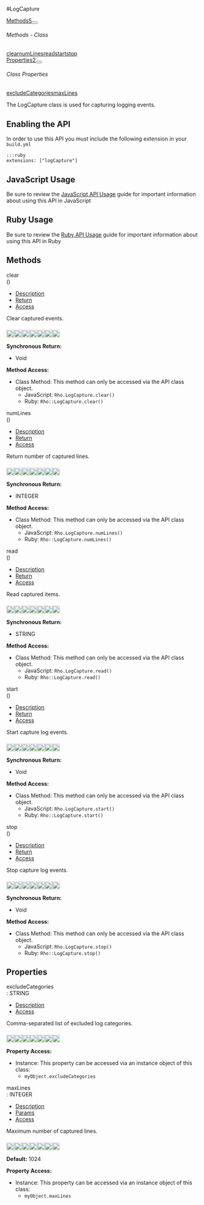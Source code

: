 #LogCapture
<div class="btn-group"><a href="#Methods" class="btn btn-outline-secondary">Methods<span class="badge badge-secondary ml-3">5</span></a><button type="button" class="btn btn-outline-secondary dropdown-toggle dropdown-toggle-split" id="dropdownMenuReference" data-toggle="dropdown" aria-haspopup="true" aria-expanded="false" data-reference="parent"></button><div class="dropdown-menu" style="max-height: 500px;overflow: auto;"><h6 class="dropdown-header">Methods - Class</h6>
<a href="#mclear" data-target="cMethodclear" class="dropdown-item">clear</a><a href="#mnumLines" data-target="cMethodnumLines" class="dropdown-item">numLines</a><a href="#mread" data-target="cMethodread" class="dropdown-item">read</a><a href="#mstart" data-target="cMethodstart" class="dropdown-item">start</a><a href="#mstop" data-target="cMethodstop" class="dropdown-item">stop</a></div></div><div class="btn-group"><a href="#Properties" class="btn btn-outline-secondary">Properties<span class="badge badge-secondary ml-3">2</span></a><button type="button" class="btn btn-outline-secondary dropdown-toggle dropdown-toggle-split" id="dropdownMenuReference" data-toggle="dropdown" aria-haspopup="true" aria-expanded="false" data-reference="parent"></button><div class="dropdown-menu" style="max-height: 500px;overflow: auto;"><h6 class="dropdown-header">Class Properties</h6>
<a href="#pexcludeCategories" data-target="cPropertyexcludeCategories" class="dropdown-item">excludeCategories</a><a href="#pmaxLines" data-target="cPropertymaxLines" class="dropdown-item">maxLines</a></div></div><div id="apibody" class="mt-3">
<p>The LogCapture class is used for capturing logging events.</p>
<h2>Enabling the API</h2>

<p>In order to use this API you must include the following extension in your <code>build.yml</code></p>

<pre><code>:::ruby
extensions: ["logCapture"]
</code></pre>

<h2>JavaScript Usage</h2>

<p>Be sure to review the <a href="/guide/api_js">JavaScript API Usage</a> guide for important information about using this API in JavaScript</p>

<h2>Ruby Usage</h2>

<p>Be sure to review the <a href="/guide/api_ruby">Ruby API Usage</a> guide for important information about using this API in Ruby</p>


<a name='Methods'></a>
<h2>Methods</h2>

<div class="accordion" id="accordion"><a name ='mclear'/><div class=' method  js ruby android ios wp8' id='mclear'><div class="signature d-flex"><div class="name">clear</div><div class='parameters'>()</div></div><ul class="nav nav-tabs"><li class='nav-item'><a class="nav-link active" href="#mclear1" data-toggle="tab">Description</a></li><li  class='nav-item'><a class="nav-link" href="#mclear4" data-toggle="tab">Return</a></li><li  class='nav-item'><a class="nav-link" href="#mclear6" data-toggle="tab">Access</a></li></ul><div class='tab-content border border-top-0 mb-3 p-3' id='tc-clear'><div class="tab-pane fade active show" id="mclear1"><p>Clear captured events.</p>
<p><div><p><img src="/img/js.png" style="width: 20px;padding-top: 8px" rel="tooltip" title="JavaScript"><img src="/img/ruby.png" style="width: 20px;padding-top: 8px" rel="tooltip" title="Ruby"><img src="/img/android.png" style="width: 20px;padding-top: 8px" rel="tooltip" title="Android"><img src="/img/ios.png" style="width: 20px;padding-top: 8px" rel="tooltip" title="iphone, ipod touch, ipad"><img src="/img/windowsmobile.png" style="height: 20px;padding-top: 8px" rel="tooltip" title="Windows Mobile, Windows CE, Windows Embedded"><img src="/img/wp8.png" style="width: 20px;padding-top: 8px" rel="tooltip" title="Windows Phone 8, Windows Embedded 8"><img src="/img/windows.jpg" style="width: 20px;padding-top: 8px" rel="tooltip" title="Windows Desktop"></p></div></p></div><div class="tab-pane fade" id="mclear2"></div><div class="tab-pane fade" id="mclear3"></div><div class="tab-pane fade" id="mclear4"><div><p><strong>Synchronous Return:</strong></p><ul><li>Void</li></ul></div></div><div class="tab-pane fade" id="mclear6"><div><p><strong>Method Access:</strong></p><ul><li><i class="icon-book"></i>Class Method: This method can only be accessed via the API class object. <ul><li>JavaScript: <code>Rho.LogCapture.clear()</code> </li><li>Ruby: <code>Rho::LogCapture.clear()</code></li></ul></li></ul></div></div></div>  </div><a name ='mnumLines'/><div class=' method  js ruby android ios wp8' id='mnumLines'><div class="signature d-flex"><div class="name">numLines</div><div class='parameters'>()</div></div><ul class="nav nav-tabs"><li class='nav-item'><a class="nav-link active" href="#mnumLines1" data-toggle="tab">Description</a></li><li  class='nav-item'><a class="nav-link" href="#mnumLines4" data-toggle="tab">Return</a></li><li  class='nav-item'><a class="nav-link" href="#mnumLines6" data-toggle="tab">Access</a></li></ul><div class='tab-content border border-top-0 mb-3 p-3' id='tc-numLines'><div class="tab-pane fade active show" id="mnumLines1"><p>Return number of captured lines.</p>
<p><div><p><img src="/img/js.png" style="width: 20px;padding-top: 8px" rel="tooltip" title="JavaScript"><img src="/img/ruby.png" style="width: 20px;padding-top: 8px" rel="tooltip" title="Ruby"><img src="/img/android.png" style="width: 20px;padding-top: 8px" rel="tooltip" title="Android"><img src="/img/ios.png" style="width: 20px;padding-top: 8px" rel="tooltip" title="iphone, ipod touch, ipad"><img src="/img/windowsmobile.png" style="height: 20px;padding-top: 8px" rel="tooltip" title="Windows Mobile, Windows CE, Windows Embedded"><img src="/img/wp8.png" style="width: 20px;padding-top: 8px" rel="tooltip" title="Windows Phone 8, Windows Embedded 8"><img src="/img/windows.jpg" style="width: 20px;padding-top: 8px" rel="tooltip" title="Windows Desktop"></p></div></p></div><div class="tab-pane fade" id="mnumLines2"></div><div class="tab-pane fade" id="mnumLines3"></div><div class="tab-pane fade" id="mnumLines4"><div><p><strong>Synchronous Return:</strong></p><ul><li>INTEGER</li></ul></div></div><div class="tab-pane fade" id="mnumLines6"><div><p><strong>Method Access:</strong></p><ul><li><i class="icon-book"></i>Class Method: This method can only be accessed via the API class object. <ul><li>JavaScript: <code>Rho.LogCapture.numLines()</code> </li><li>Ruby: <code>Rho::LogCapture.numLines()</code></li></ul></li></ul></div></div></div>  </div><a name ='mread'/><div class=' method  js ruby android ios wp8' id='mread'><div class="signature d-flex"><div class="name">read</div><div class='parameters'>()</div></div><ul class="nav nav-tabs"><li class='nav-item'><a class="nav-link active" href="#mread1" data-toggle="tab">Description</a></li><li  class='nav-item'><a class="nav-link" href="#mread4" data-toggle="tab">Return</a></li><li  class='nav-item'><a class="nav-link" href="#mread6" data-toggle="tab">Access</a></li></ul><div class='tab-content border border-top-0 mb-3 p-3' id='tc-read'><div class="tab-pane fade active show" id="mread1"><p>Read captured items.</p>
<p><div><p><img src="/img/js.png" style="width: 20px;padding-top: 8px" rel="tooltip" title="JavaScript"><img src="/img/ruby.png" style="width: 20px;padding-top: 8px" rel="tooltip" title="Ruby"><img src="/img/android.png" style="width: 20px;padding-top: 8px" rel="tooltip" title="Android"><img src="/img/ios.png" style="width: 20px;padding-top: 8px" rel="tooltip" title="iphone, ipod touch, ipad"><img src="/img/windowsmobile.png" style="height: 20px;padding-top: 8px" rel="tooltip" title="Windows Mobile, Windows CE, Windows Embedded"><img src="/img/wp8.png" style="width: 20px;padding-top: 8px" rel="tooltip" title="Windows Phone 8, Windows Embedded 8"><img src="/img/windows.jpg" style="width: 20px;padding-top: 8px" rel="tooltip" title="Windows Desktop"></p></div></p></div><div class="tab-pane fade" id="mread2"></div><div class="tab-pane fade" id="mread3"></div><div class="tab-pane fade" id="mread4"><div><p><strong>Synchronous Return:</strong></p><ul><li>STRING</li></ul></div></div><div class="tab-pane fade" id="mread6"><div><p><strong>Method Access:</strong></p><ul><li><i class="icon-book"></i>Class Method: This method can only be accessed via the API class object. <ul><li>JavaScript: <code>Rho.LogCapture.read()</code> </li><li>Ruby: <code>Rho::LogCapture.read()</code></li></ul></li></ul></div></div></div>  </div><a name ='mstart'/><div class=' method  js ruby android ios wp8' id='mstart'><div class="signature d-flex"><div class="name">start</div><div class='parameters'>()</div></div><ul class="nav nav-tabs"><li class='nav-item'><a class="nav-link active" href="#mstart1" data-toggle="tab">Description</a></li><li  class='nav-item'><a class="nav-link" href="#mstart4" data-toggle="tab">Return</a></li><li  class='nav-item'><a class="nav-link" href="#mstart6" data-toggle="tab">Access</a></li></ul><div class='tab-content border border-top-0 mb-3 p-3' id='tc-start'><div class="tab-pane fade active show" id="mstart1"><p>Start capture log events.</p>
<p><div><p><img src="/img/js.png" style="width: 20px;padding-top: 8px" rel="tooltip" title="JavaScript"><img src="/img/ruby.png" style="width: 20px;padding-top: 8px" rel="tooltip" title="Ruby"><img src="/img/android.png" style="width: 20px;padding-top: 8px" rel="tooltip" title="Android"><img src="/img/ios.png" style="width: 20px;padding-top: 8px" rel="tooltip" title="iphone, ipod touch, ipad"><img src="/img/windowsmobile.png" style="height: 20px;padding-top: 8px" rel="tooltip" title="Windows Mobile, Windows CE, Windows Embedded"><img src="/img/wp8.png" style="width: 20px;padding-top: 8px" rel="tooltip" title="Windows Phone 8, Windows Embedded 8"><img src="/img/windows.jpg" style="width: 20px;padding-top: 8px" rel="tooltip" title="Windows Desktop"></p></div></p></div><div class="tab-pane fade" id="mstart2"></div><div class="tab-pane fade" id="mstart3"></div><div class="tab-pane fade" id="mstart4"><div><p><strong>Synchronous Return:</strong></p><ul><li>Void</li></ul></div></div><div class="tab-pane fade" id="mstart6"><div><p><strong>Method Access:</strong></p><ul><li><i class="icon-book"></i>Class Method: This method can only be accessed via the API class object. <ul><li>JavaScript: <code>Rho.LogCapture.start()</code> </li><li>Ruby: <code>Rho::LogCapture.start()</code></li></ul></li></ul></div></div></div>  </div><a name ='mstop'/><div class=' method  js ruby android ios wp8' id='mstop'><div class="signature d-flex"><div class="name">stop</div><div class='parameters'>()</div></div><ul class="nav nav-tabs"><li class='nav-item'><a class="nav-link active" href="#mstop1" data-toggle="tab">Description</a></li><li  class='nav-item'><a class="nav-link" href="#mstop4" data-toggle="tab">Return</a></li><li  class='nav-item'><a class="nav-link" href="#mstop6" data-toggle="tab">Access</a></li></ul><div class='tab-content border border-top-0 mb-3 p-3' id='tc-stop'><div class="tab-pane fade active show" id="mstop1"><p>Stop capture log events.</p>
<p><div><p><img src="/img/js.png" style="width: 20px;padding-top: 8px" rel="tooltip" title="JavaScript"><img src="/img/ruby.png" style="width: 20px;padding-top: 8px" rel="tooltip" title="Ruby"><img src="/img/android.png" style="width: 20px;padding-top: 8px" rel="tooltip" title="Android"><img src="/img/ios.png" style="width: 20px;padding-top: 8px" rel="tooltip" title="iphone, ipod touch, ipad"><img src="/img/windowsmobile.png" style="height: 20px;padding-top: 8px" rel="tooltip" title="Windows Mobile, Windows CE, Windows Embedded"><img src="/img/wp8.png" style="width: 20px;padding-top: 8px" rel="tooltip" title="Windows Phone 8, Windows Embedded 8"><img src="/img/windows.jpg" style="width: 20px;padding-top: 8px" rel="tooltip" title="Windows Desktop"></p></div></p></div><div class="tab-pane fade" id="mstop2"></div><div class="tab-pane fade" id="mstop3"></div><div class="tab-pane fade" id="mstop4"><div><p><strong>Synchronous Return:</strong></p><ul><li>Void</li></ul></div></div><div class="tab-pane fade" id="mstop6"><div><p><strong>Method Access:</strong></p><ul><li><i class="icon-book"></i>Class Method: This method can only be accessed via the API class object. <ul><li>JavaScript: <code>Rho.LogCapture.stop()</code> </li><li>Ruby: <code>Rho::LogCapture.stop()</code></li></ul></li></ul></div></div></div>  </div></div>
<a name='Properties'></a>
<h2>Properties</h2>

<a name='pexcludeCategories'></a><div class=' method  js ruby android ios wp8' id='pexcludeCategories'><div class="signature d-flex"><div class="name">excludeCategories</div><div class='return-values'> : <span class='text-info'>STRING</span>  </div></div><ul class="nav nav-tabs"><li class='nav-item'><a class="nav-link active" href="#pexcludeCategories1" data-toggle="tab">Description</a></li><li class='nav-item'><a class="nav-link" href="#pexcludeCategories6" data-toggle="tab">Access</a></li></ul><div class='tab-content border border-top-0 p-3 mb-3' id='tc-excludeCategories'><div class="tab-pane fade active show" id="pexcludeCategories1"><p>Comma-separated list of excluded log categories.</p>
<p><div><p><img src="/img/js.png" style="width: 20px;padding-top: 8px" rel="tooltip" title="JavaScript"><img src="/img/ruby.png" style="width: 20px;padding-top: 8px" rel="tooltip" title="Ruby"><img src="/img/android.png" style="width: 20px;padding-top: 8px" rel="tooltip" title="Android"><img src="/img/ios.png" style="width: 20px;padding-top: 8px" rel="tooltip" title="iphone, ipod touch, ipad"><img src="/img/windowsmobile.png" style="height: 20px;padding-top: 8px" rel="tooltip" title="Windows Mobile, Windows CE, Windows Embedded"><img src="/img/wp8.png" style="width: 20px;padding-top: 8px" rel="tooltip" title="Windows Phone 8, Windows Embedded 8"><img src="/img/windows.jpg" style="width: 20px;padding-top: 8px" rel="tooltip" title="Windows Desktop"> </p></div></p></div><div class="tab-pane fade" id="pexcludeCategories2"></div><div class="tab-pane fade" id="pexcludeCategories5"></div><div class="tab-pane fade" id="pexcludeCategories6"><div><p><strong>Property Access:</strong></p><ul><li><i class="icon-file"></i>Instance: This property can be accessed via an instance object of this class: <ul><li><code>myObject.excludeCategories</code></li></ul></li></ul></div></div></div>  </div><a name='pmaxLines'></a><div class=' method  js ruby android ios wp8' id='pmaxLines'><div class="signature d-flex"><div class="name">maxLines</div><div class='return-values'> : <span class='text-info'>INTEGER</span>  </div></div><ul class="nav nav-tabs"><li class='nav-item'><a class="nav-link active" href="#pmaxLines1" data-toggle="tab">Description</a></li><li  class='nav-item'><a  class="nav-link" href="#pmaxLines2" data-toggle="tab">Params</a></li><li class='nav-item'><a class="nav-link" href="#pmaxLines6" data-toggle="tab">Access</a></li></ul><div class='tab-content border border-top-0 p-3 mb-3' id='tc-maxLines'><div class="tab-pane fade active show" id="pmaxLines1"><p>Maximum number of captured lines.</p>
<p><div><p><img src="/img/js.png" style="width: 20px;padding-top: 8px" rel="tooltip" title="JavaScript"><img src="/img/ruby.png" style="width: 20px;padding-top: 8px" rel="tooltip" title="Ruby"><img src="/img/android.png" style="width: 20px;padding-top: 8px" rel="tooltip" title="Android"><img src="/img/ios.png" style="width: 20px;padding-top: 8px" rel="tooltip" title="iphone, ipod touch, ipad"><img src="/img/windowsmobile.png" style="height: 20px;padding-top: 8px" rel="tooltip" title="Windows Mobile, Windows CE, Windows Embedded"><img src="/img/wp8.png" style="width: 20px;padding-top: 8px" rel="tooltip" title="Windows Phone 8, Windows Embedded 8"><img src="/img/windows.jpg" style="width: 20px;padding-top: 8px" rel="tooltip" title="Windows Desktop"> </p></div></p></div><div class="tab-pane fade" id="pmaxLines2"><p><strong>Default:</strong> 1024</p></div><div class="tab-pane fade" id="pmaxLines5"></div><div class="tab-pane fade" id="pmaxLines6"><div><p><strong>Property Access:</strong></p><ul><li><i class="icon-file"></i>Instance: This property can be accessed via an instance object of this class: <ul><li><code>myObject.maxLines</code></li></ul></li></ul></div></div></div>  </div></div>